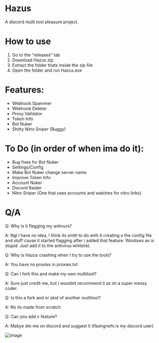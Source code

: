 # Hazus
A discord multi tool pleasure project.

# How to use
1) Go to the "releases" tab
2) Download Hazus.zip
3) Extract the folder thats inside the zip file
4) Open the folder and run Hazus.exe

# Features:
- Webhook Spammer
- Webhook Deleter
- Proxy Validator
- Token Info
- Bot Nuker
- Shitty Nitro Sniper (Buggy)

# To Do (in order of when ima do it):
- Bug fixes for Bot Nuker
- Settings/Config
- Make Bot Nuker change server name
- Improve Token Info 
- Account Nuker
- Discord Raider
- Nitro Sniper (One that uses accounts and watches for nitro links)


# Q/A
Q: Why is it flagging my antivurs?

A: Ngl I have no idea, I think its smth to do with it creating a the config file and stuff cause it started flagging after i added that feature. Windows av is stupid. Just add it to the antivirus whitelist.

Q: Why is Hazus crashing when I try to use the tools?

A: You have no proxies in proxies.txt

Q: Can I fork this and make my own multitool?

A: Sure just credit me, but I wouldnt recommend it as im a super messy coder.

Q: Is this a fork and or skid of another multitool?

A: No its made from scratch

Q: Can you add x feature?

A: Mabye dm me on discord and suggest it (flashgriefs is my discord user)

![image](https://github.com/FlashGriefs/Hazus/assets/140736136/f1de4e40-c0c2-4e3a-bc39-9ebded3caa66)
